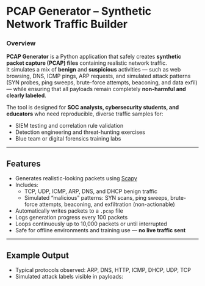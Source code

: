 # PCAP Generator – Synthetic Network Traffic Builder

### Overview
**PCAP Generator** is a Python application that safely creates **synthetic packet capture (PCAP) files** containing realistic network traffic.  
It simulates a mix of **benign** and **suspicious** activities — such as web browsing, DNS, ICMP pings, ARP requests, and simulated attack patterns (SYN probes, ping sweeps, brute-force attempts, beaconing, and data exfil) — while ensuring that all payloads remain completely **non-harmful and clearly labeled**.

The tool is designed for **SOC analysts, cybersecurity students, and educators** who need reproducible, diverse traffic samples for:
- SIEM testing and correlation rule validation
- Detection engineering and threat-hunting exercises
- Blue team or digital forensics training labs

---

## Features
- Generates realistic-looking packets using [Scapy](https://scapy.net/)
- Includes:
  - TCP, UDP, ICMP, ARP, DNS, and DHCP benign traffic
  - Simulated “malicious” patterns: SYN scans, ping sweeps, brute-force attempts, beaconing, and exfiltration (non-actionable)
- Automatically writes packets to a `.pcap` file
- Logs generation progress every 100 packets
- Loops continuously up to 10,000 packets or until interrupted
- Safe for offline environments and training use — **no live traffic sent**

---

## Example Output
- Typical protocols observed: ARP, DNS, HTTP, ICMP, DHCP, UDP, TCP
- Simulated attack labels visible in payloads: